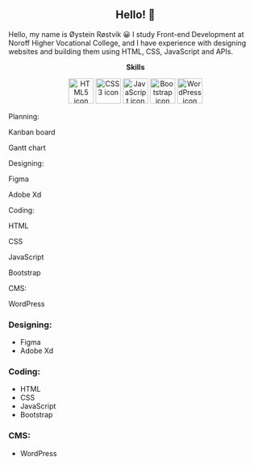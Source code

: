 <h2 align="center">
  Hello! 👋
</h2>
<p>
  Hello, my name is Øystein Røstvik 😀
  I study Front-end Development at Noroff Higher Vocational College, and I have experience with designing websites and building them using HTML, CSS, JavaScript and    APIs.
</p>
<p align="center">
  <b>Skills</b>
</p>
<p align="center">
  <img height=50 src="https://cdn.jsdelivr.net/gh/devicons/devicon/icons/html5/html5-original-wordmark.svg" alt="HTML5 icon" title="HTML5"/>
  <img height=50 src="https://cdn.jsdelivr.net/gh/devicons/devicon/icons/css3/css3-original-wordmark.svg" alt="CSS3 icon" title="CSS3"/>
  <img height=50 src="https://cdn.jsdelivr.net/gh/devicons/devicon/icons/javascript/javascript-original.svg" alt="JavaScript icon" title="JavaScript"/>
  <img height=50 src="https://cdn.jsdelivr.net/gh/devicons/devicon/icons/bootstrap/bootstrap-original.svg" alt="Bootstrap icon" title="Bootstrap"/>
  <img height=50 src="https://cdn.jsdelivr.net/gh/devicons/devicon/icons/wordpress/wordpress-original.svg" alt="WordPress icon" title="WordPress"/>
 </p>

<div display="flex">
  <div>
    <p style="bold">Planning:</p>
    <p>Kanban board</p>
    <p>Gantt chart</p>
  </div>
  <div>
    <p style="bold">Designing:</p>
    <p>Figma</p>
    <p>Adobe Xd</p>
  </div>
  <div>
    <p style="bold">Coding:</p>
    <p>HTML</p>
    <p>CSS</p>
    <p>JavaScript</p>
    <p>Bootstrap</p>
  </div>
  <div>
    <p style="bold">CMS:</p>
    <p>WordPress</p>
  </div>
</div>

### Designing:
- Figma
- Adobe Xd

### Coding:
- HTML
- CSS
- JavaScript
- Bootstrap

### CMS:
- WordPress

<!--
**Tanix98/Tanix98** is a ✨ _special_ ✨ repository because its `README.md` (this file) appears on your GitHub profile.

Here are some ideas to get you started:

- 🔭 I’m currently working on ...
- 🌱 I’m currently learning ...
- 👯 I’m looking to collaborate on ...
- 🤔 I’m looking for help with ...
- 💬 Ask me about ...
- 📫 How to reach me: ...
- 😄 Pronouns: ...
- ⚡ Fun fact: ...
-->
